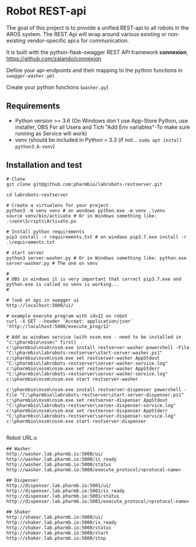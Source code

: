 # Robot REST-api
The goal of this project is to provide a unified REST-api to all robots in the AROS system. The REST Api will wrap around various existing or non-existing vendor-specific api:s for communication.

It is built with the python-flask-swagger REST API framework **connexion**, https://github.com/zalando/connexion

Define your api-endpoints and their mapping to the python functions in `swagger-washer.yml`

Create your python functions (`washer.py`)

## Requirements
- Python version >= 3.6 (On Windows don´t use App-Store Python, use installer, OBS For all Usera and Tich "Add Env variables"-To make sure running as Service will work)
- venv (should be included in Python > 3.3 (if not... `sudo apt install python3.6-venv`)

## Installation and test
```
# Clone
git clone git@github.com:pharmbio/labrobots-restserver.git

cd labrobots-restserver

# Create a virtualenv for your project
python3 -m venv venv # on wondows python.exe -m venv .\venv
source venv/bin/activate # Or in Windows something like: .\venv\Scripts\Activate.ps

# Install python requirements
pip3 install -r requirements.txt # on windows pip3.7.exe install -r .\requirements.txt

# start server
python3 server-washer.py # Or in Windows something like: python.exe server-washer.py # The one on venv

#
# OBS in windows it is very important that correct pip3.7.exe and python.exe is called so venv is working...
#

# look at api in swagger ui
http://localhost:5000/ui/

# example execute program with id=12 on robot
curl -X GET --header 'Accept: application/json' 'http://localhost:5000/execute_prog/12'

# Add as windows service (with nssm.exe - need to be installed in "c:\pharmbio\nssm\" first)
c:\pharmbio\nssm\nssm.exe install restserver-washer powershell -File "C:\pharmbio\labrobots-restserver\start-server-washer.ps1"
c:\pharmbio\nssm\nssm.exe set restserver-washer AppStdout "C:\pharmbio\labrobots-restserver\server-washer-service.log"
c:\pharmbio\nssm\nssm.exe set restserver-washer AppStderr "C:\pharmbio\labrobots-restserver\server-washer-service.log"
c:\pharmbio\nssm\nssm.exe start restserver-washer

c:\pharmbio\nssm\nssm.exe install restserver-dispenser powershell -File "C:\pharmbio\labrobots-restserver\start-server-dispenser.ps1"
c:\pharmbio\nssm\nssm.exe set restserver-dispenser AppStdout "C:\pharmbio\labrobots-restserver\server-dispenser-service.log"
c:\pharmbio\nssm\nssm.exe set restserver-dispenser AppStderr "C:\pharmbio\labrobots-restserver\server-dispenser-service.log"
c:\pharmbio\nssm\nssm.exe start restserver-dispenser
 
```
Robot URL:s
```
## Washer
http://washer.lab.pharmb.io:5000/ui/
http://washer.lab.pharmb.io:5000/is_ready
http://washer.lab.pharmb.io:5000/status
http://washer.lab.pharmb.io:5000/execute_protocol/<protocol-name>

## Dispenser
http://dispenser.lab.pharmb.io:5001/ui/
http://dispenser.lab.pharmb.io:5001/is_ready
http://dispenser.lab.pharmb.io:5001/status
http://dispenser.lab.pharmb.io:5001/execute_protocol/<protocol-name> 

## Shaker
http://shaker.lab.pharmb.io:5000/ui/
http://shaker.lab.pharmb.io:5000/is_ready
http://shaker.lab.pharmb.io:5000/status
http://shaker.lab.pharmb.io:5000/start
http://shaker.lab.pharmb.io:5000/stop

```


